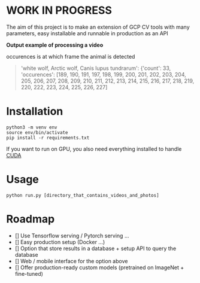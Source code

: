 # WORK IN PROGRESS

The aim of this project is to make an extension of GCP CV tools with many parameters, easy installable and runnable in production as an API

**Output example of processing a video**

occurences is at which frame the animal is detected
>'white wolf, Arctic wolf, Canis lupus tundrarum': {'count': 33, 'occurences': [189, 190, 191, 197, 198, 199, 200, 201, 202, 203, 204, 205, 206, 207, 208, 209, 210, 211, 212, 213, 214, 215, 216, 217, 218, 219, 220, 222, 223, 224, 225, 226, 227]

# Installation

```
python3 -m venv env
source env/bin/activate
pip install -r requirements.txt
```

If you want to run on GPU, you also need everything installed to handle [CUDA](https://www.tensorflow.org/install/gpu)

# Usage

```
python run.py [directory_that_contains_videos_and_photos]
```

# Roadmap
- [] Use Tensorflow serving / Pytorch serving ...
- [] Easy production setup (Docker ...)
- [] Option that store results in a database + setup API to query the database
- [] Web / mobile interface for the option above
- [] Offer production-ready custom models (pretrained on ImageNet + fine-tuned)